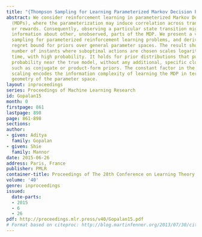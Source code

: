```yaml
---
title: "{Thompson Sampling for Learning Parameterized Markov Decision Processes}"
abstract: We consider reinforcement learning in parameterized Markov Decision Processes
  (MDPs), where the parameterization may induce correlation across transition probabilities
  or rewards. Consequently, observing a particular state transition might yield useful
  information about other, unobserved, parts of the MDP. We present a version of Thompson
  sampling for parameterized reinforcement learning problems, and derive a frequentist
  regret bound for priors over general parameter spaces. The result shows that the
  number of instants where suboptimal actions are chosen scales logarithmically with
  time, with high probability. It holds for prior distributions that put significant
  probability near the true model, without any additional, specific closed-form structure
  such as conjugate or product-form priors. The constant factor in the logarithmic
  scaling encodes the information complexity of learning the MDP in terms of the Kullback-Leibler
  geometry of the parameter space.
layout: inproceedings
series: Proceedings of Machine Learning Research
id: Gopalan15
month: 0
firstpage: 861
lastpage: 898
page: 861-898
sections: 
author:
- given: Aditya
  family: Gopalan
- given: Shie
  family: Mannor
date: 2015-06-26
address: Paris, France
publisher: PMLR
container-title: Proceedings of The 28th Conference on Learning Theory
volume: '40'
genre: inproceedings
issued:
  date-parts:
  - 2015
  - 6
  - 26
pdf: http://proceedings.mlr.press/v40/Gopalan15.pdf
# Format based on citeproc: http://blog.martinfenner.org/2013/07/30/citeproc-yaml-for-bibliographies/
---
```

